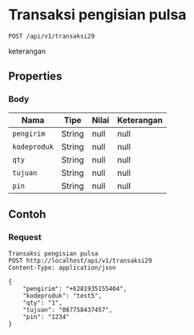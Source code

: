 # Transaksi pengisian pulsa
```http
POST /api/v1/transaksi29
```
keterangan
## Properties
### Body
Nama | Tipe | Nilai | Keterangan
--- | --- | --- | ---
<code>pengirim</code> | String | null | null
<code>kodeproduk</code> | String | null | null
<code>qty</code> | String | null | null
<code>tujuan</code> | String | null | null
<code>pin</code> | String | null | null

## Contoh

### Request
```http
Transaksi pengisian pulsa
POST http://localhost/api/v1/transaksi29
Content-Type: application/json

{
    "pengirim": "+6281935155404",
    "kodeproduk": "test5",
    "qty": "1",
    "tujuan": "087758437457",
    "pin": "1234"
}
```
